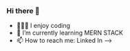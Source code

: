 ### Hi there 👋

- 👨🏽‍🎓 I enjoy coding
- 🌱 I’m currently learning MERN STACK
- 📫 How to reach me: Linked In
-->
